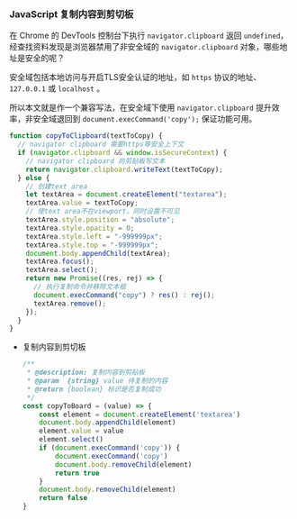 ###  JavaScript 复制内容到剪切板

在 Chrome 的 DevTools 控制台下执行 `navigator.clipboard` 返回 `undefined`，经查找资料发现是浏览器禁用了非安全域的 `navigator.clipboard` 对象，哪些地址是安全的呢？

安全域包括本地访问与开启TLS安全认证的地址，如 `https` 协议的地址、`127.0.0.1` 或 `localhost` 。

所以本文就是作一个兼容写法，在安全域下使用 `navigator.clipboard` 提升效率，非安全域退回到 `document.execCommand('copy');` 保证功能可用。

```js
function copyToClipboard(textToCopy) {
  // navigator clipboard 需要https等安全上下文
  if (navigator.clipboard && window.isSecureContext) {
    // navigator clipboard 向剪贴板写文本
    return navigator.clipboard.writeText(textToCopy);
  } else {
    // 创建text area
    let textArea = document.createElement("textarea");
    textArea.value = textToCopy;
    // 使text area不在viewport，同时设置不可见
    textArea.style.position = "absolute";
    textArea.style.opacity = 0;
    textArea.style.left = "-999999px";
    textArea.style.top = "-999999px";
    document.body.appendChild(textArea);
    textArea.focus();
    textArea.select();
    return new Promise((res, rej) => {
      // 执行复制命令并移除文本框
      document.execCommand("copy") ? res() : rej();
      textArea.remove();
    });
  }
}
```

- 复制内容到剪切板

  ```js
  /**
   * @description: 复制内容到剪贴板
   * @param  {string} value 待复制的内容
   * @return {boolean} 标识是否复制成功
   */
  const copyToBoard = (value) => {
      const element = document.createElement('textarea')
      document.body.appendChild(element)
      element.value = value
      element.select()
      if (document.execCommand('copy')) {
          document.execCommand('copy')
          document.body.removeChild(element)
          return true
      }
      document.body.removeChild(element)
      return false
  }
  
  ```
